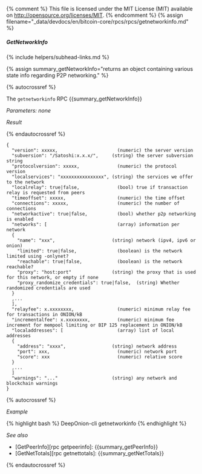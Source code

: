 {% comment %}
This file is licensed under the MIT License (MIT) available on
http://opensource.org/licenses/MIT.
{% endcomment %}
{% assign filename="_data/devdocs/en/bitcoin-core/rpcs/rpcs/getnetworkinfo.md" %}

##### GetNetworkInfo
{% include helpers/subhead-links.md %}

{% assign summary_getNetworkInfo="returns an object containing various state info regarding P2P networking." %}

{% autocrossref %}

The `getnetworkinfo` RPC {{summary_getNetworkInfo}}

*Parameters: none*

*Result*

{% endautocrossref %}

    {
      "version": xxxxx,                      (numeric) the server version
      "subversion": "/Satoshi:x.x.x/",     (string) the server subversion string
      "protocolversion": xxxxx,              (numeric) the protocol version
      "localservices": "xxxxxxxxxxxxxxxx", (string) the services we offer to the network
      "localrelay": true|false,              (bool) true if transaction relay is requested from peers
      "timeoffset": xxxxx,                   (numeric) the time offset
      "connections": xxxxx,                  (numeric) the number of connections
      "networkactive": true|false,           (bool) whether p2p networking is enabled
      "networks": [                          (array) information per network
      {
        "name": "xxx",                     (string) network (ipv4, ipv6 or onion)
        "limited": true|false,               (boolean) is the network limited using -onlynet?
        "reachable": true|false,             (boolean) is the network reachable?
        "proxy": "host:port"               (string) the proxy that is used for this network, or empty if none
        "proxy_randomize_credentials": true|false,  (string) Whether randomized credentials are used
      }
      ,...
      ],
      "relayfee": x.xxxxxxxx,                (numeric) minimum relay fee for transactions in ONION/kB
      "incrementalfee": x.xxxxxxxx,          (numeric) minimum fee increment for mempool limiting or BIP 125 replacement in ONION/kB
      "localaddresses": [                    (array) list of local addresses
      {
        "address": "xxxx",                 (string) network address
        "port": xxx,                         (numeric) network port
        "score": xxx                         (numeric) relative score
      }
      ,...
      ]
      "warnings": "..."                    (string) any network and blockchain warnings
    }

{% autocrossref %}

*Example*

{% highlight bash %}
DeepOnion-cli getnetworkinfo
{% endhighlight %}

*See also*

* [GetPeerInfo][rpc getpeerinfo]: {{summary_getPeerInfo}}
* [GetNetTotals][rpc getnettotals]: {{summary_getNetTotals}}

{% endautocrossref %}
